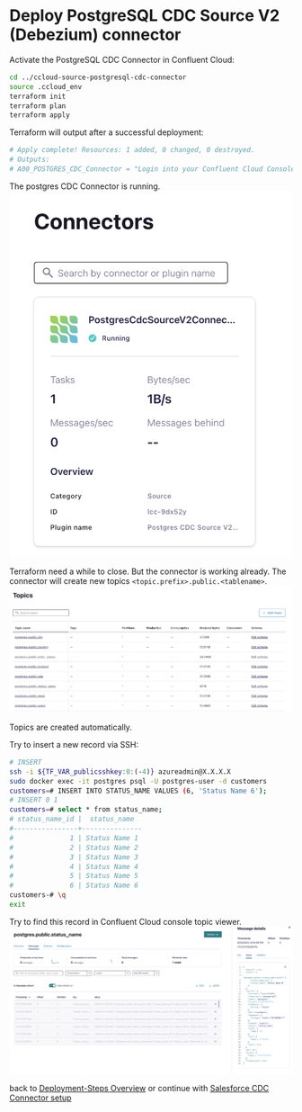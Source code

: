 # Deploy PostgreSQL CDC Source V2 (Debezium) connector

Activate the PostgreSQL CDC Connector in Confluent Cloud:

```bash
cd ../ccloud-source-postgresql-cdc-connector
source .ccloud_env
terraform init
terraform plan
terraform apply
```

Terraform will output after a successful deployment:

```bash
# Apply complete! Resources: 1 added, 0 changed, 0 destroyed.
# Outputs:
# A00_POSTGRES_CDC_Connector = "Login into your Confluent Cloud Console and check in your cluster if postgreSQL CDC Source Connector is running"
```

The postgres CDC Connector is running.
![postgres connector is running](img/postgres_connector.png)

Terraform need a while to close. But the connector is working already.
The connector will create new topics `<topic.prefix>.public.<tablename>`.
![change Topics](img/postgres_topics.png)

Topics are created automatically.

Try to insert a new record via SSH:

```bash
# INSERT
ssh -i ${TF_VAR_publicsshkey:0:(-4)} azureadmin@X.X.X.X
sudo docker exec -it postgres psql -U postgres-user -d customers
customers=# INSERT INTO STATUS_NAME VALUES (6, 'Status Name 6');
# INSERT 0 1
customers=# select * from status_name;
# status_name_id |  status_name  
#----------------+---------------
#              1 | Status Name 1
#              2 | Status Name 2
#              3 | Status Name 3
#              4 | Status Name 4
#              5 | Status Name 5
#              6 | Status Name 6
customers-# \q
exit
```

Try to find this record in Confluent Cloud console topic viewer.
![mysql change Topic](img/postgres_change_topic_insert.png)

back to [Deployment-Steps Overview](../README.md) or continue with [Salesforce CDC Connector setup](../ccloud-source-salesforce-cdc-connector/README.md)